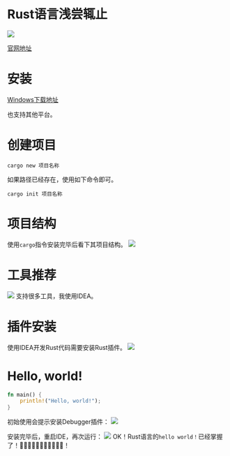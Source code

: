 # Rust语言浅尝辄止
![](https://itlab1024-1256529903.cos.ap-beijing.myqcloud.com/202301191827284.png)

[官网地址](https://www.rust-lang.org/)
# 安装
[Windows下载地址](https://static.rust-lang.org/rustup/dist/x86_64-pc-windows-msvc/rustup-init.exe)

也支持其他平台。
# 创建项目
```shell
cargo new 项目名称
```
如果路径已经存在，使用如下命令即可。
```shell
cargo init 项目名称
```
# 项目结构
使用`cargo`指令安装完毕后看下其项目结构。
![](https://itlab1024-1256529903.cos.ap-beijing.myqcloud.com/202301191821820.png)

# 工具推荐
![](https://itlab1024-1256529903.cos.ap-beijing.myqcloud.com/202301191819967.png)
支持很多工具，我使用IDEA。
# 插件安装
使用IDEA开发Rust代码需要安装Rust插件。
![](https://itlab1024-1256529903.cos.ap-beijing.myqcloud.com/202301191820745.png)
# Hello, world!
```rust
fn main() {
    println!("Hello, world!");
}
```
初始使用会提示安装Debugger插件：
![](https://itlab1024-1256529903.cos.ap-beijing.myqcloud.com/202301191823052.png)

安装完毕后，重启IDE，再次运行：
![](https://itlab1024-1256529903.cos.ap-beijing.myqcloud.com/202301191824175.png)
OK！Rust语言的`hello world！`已经掌握了！🤣🤣🤣🤣🤣🤣🤣🤣🤣🤣🤣！
